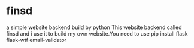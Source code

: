 # finsd
a simple website backend build by python
This website backend called finsd and i use it to build my own website.You need to use 
pip install flask flask-wtf email-validator

